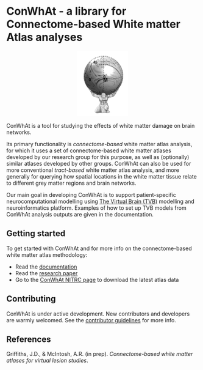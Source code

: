 # ConWhAt - a library for Connectome-based White matter Atlas analyses

<p align="center" >
<img src ="doc/img/conwhat_logo.png" height="170"  >
</p>

ConWhAt is a tool for studying the effects of white matter damage on brain networks. 

Its primary functionality is *connectome-based* white matter atlas analysis, for which it uses a set of connectome-based white matter atlases developed by our research group for this purpose, as well as (optionally) similar atlases developed by other groups. ConWhAt can also be used for more conventional *tract-based* white matter atlas analysis, and more generally for querying how spatial locations in the white matter tissue relate to different grey matter regions and brain networks. 

Our main goal in developing ConWhAt is to support patient-specific neurocomputational modelling using [The Virtual Brain (TVB)](http://www.thevirtualbrain.org/tvb/zwei) modelling and neuroinformatics platform. Examples of how to set up TVB models from ConWhAt analysis outputs are given in the documentation.


## Getting started

To get started with ConWhAt and for more info on the connectome-based white matter atlas methodology:

- Read the [documentation](http://griffithslab.github.io/conwhat)
- Read the [research paper](#References)
- Go to the [ConWhAt NITRC page](https://www.nitrc.org/projects/conwhat/) to download the latest atlas data



## Contributing

ConWhAt is under active development. New contributors and developers are warmly welcomed. See the [contributor guidelines](http://conwhat.readthedocs.io) for more info. 



## References

Griffiths, J.D.,  & McIntosh, A.R. (in prep). *Connectome-based white matter atlases for virtual lesion studies*.


